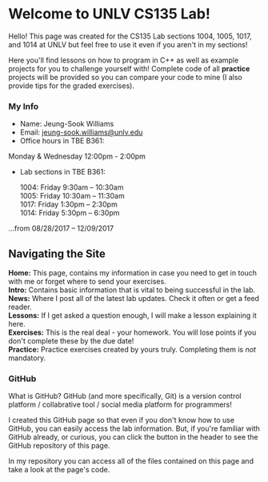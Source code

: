 # Welcome to UNLV CS135 Lab!

Hello! This page was created for the CS135 Lab sections 1004, 1005, 1017, and 1014 at UNLV but feel free to use it even if you aren't in my sections!

Here you'll find lessons on how to program in C++ as well as example projects for you to challenge yourself with! Complete code of all **practice** projects will be provided so you can compare your code to mine (I also provide tips for the graded exercises).

### My Info

- Name: Jeung-Sook Williams
- Email: jeung-sook.williams@unlv.edu
- Office hours in TBE B361:

 Monday & Wednesday 12:00pm - 2:00pm

- Lab sections in TBE B361:

    1004: Friday 9:30am – 10:30am <br>
    1005: Friday 10:30am – 11:30am <br>
    1017: Friday 1:30pm – 2:30pm <br>
    1014: Friday 5:30pm – 6:30pm <br>
    
...from 08/28/2017 – 12/09/2017

## Navigating the Site

**Home:** This page, contains my information in case you need to get in touch with me or forget where to send your exercises.<br>
**Intro:** Contains basic information that is vital to being successful in the lab.<br>
**News:** Where I post all of the latest lab updates. Check it often or get a feed reader.<br>
**Lessons:** If I get asked a question enough, I will make a lesson explaining it here.<br>
**Exercises:** This is the real deal - your homework. You will lose points if you don't complete these by the due date!<br>
**Practice:** Practice exercises created by yours truly. Completing them is *not* mandatory.<br>

### GitHub

What is GitHub? GitHub (and more specifically, Git) is a version control platform / collabrative tool / social media platform for programmers!

I created this GitHub page so that even if you don't know how to use GitHub, you can easily access the lab information. But, if you're familiar with GitHub already, or curious, you can click the button in the header to see the GitHub repository of this page. 

In my repository you can access all of the files contained on this page and take a look at the page's code.
